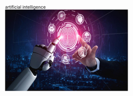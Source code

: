 artificial intelligence
![image alt](https://github.com/Ruthvikabodepudi/ruthvika/blob/cc846bb1468122073f97034b3aa9eafc7a50ce59/python%202.jpg)
